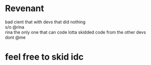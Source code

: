 # Revenant
bad cient that with devs that did nothing\
s/o @rina\
rina the only one that can code
lotta skidded code from the other devs\
dont @me

# feel free to skid idc
